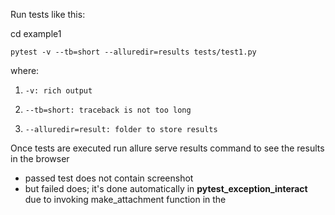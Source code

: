 Run tests like this:

cd example1

`pytest -v --tb=short --alluredir=results tests/test1.py
`

where:
1.     -v: rich output
2.     --tb=short: traceback is not too long
3.     --alluredir=result: folder to store results

Once tests are executed run allure serve results command to see the results in the browser
- passed test does not contain screenshot
- but failed does; it's done automatically in **pytest_exception_interact** due to invoking make_attachment function in the